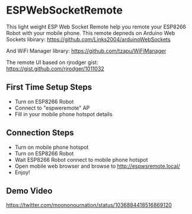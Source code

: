 # ESPWebSocketRemote
This light weight ESP Web Socket Remote help you remote your ESP8266 Robot with your mobile phone. This remote depneds on Arduino Web Sockets libirary:
https://github.com/Links2004/arduinoWebSockets

And WiFi Manager library:
https://github.com/tzapu/WiFiManager

The remote UI based on rjrodger gist:
https://gist.github.com/rjrodger/1011032

## First Time Setup Steps
- Turn on ESP8266 Robot
- Connect to "espweremote" AP
- Fill in your mobile phone hotspot details

## Connection Steps
- Turn on mobile phone hotspot
- Turn on ESP8266 Robot
- Wait ESP8266 Robot connect to mobile phone hotspot
- Open mobile web browser and browse to http://espwsremote.local/
- Enjoy!

## Demo Video
https://twitter.com/moononournation/status/1036884418516869120
